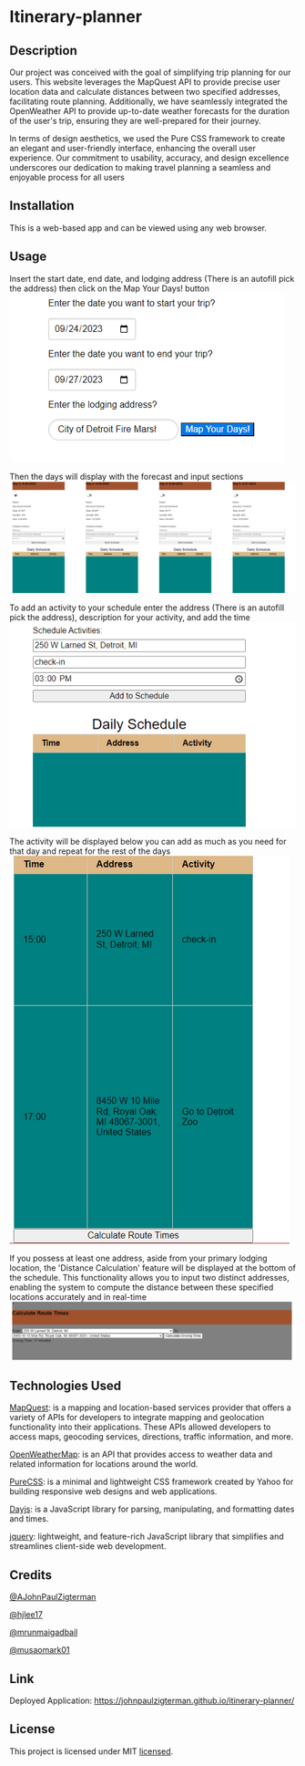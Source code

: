 # Itinerary-planner

## Description
Our project was conceived with the goal of simplifying trip planning for our users. This website leverages the MapQuest API to provide precise user location data and calculate distances between two specified addresses, facilitating route planning. Additionally, we have seamlessly integrated the OpenWeather API to provide up-to-date weather forecasts for the duration of the user's trip, ensuring they are well-prepared for their journey.

In terms of design aesthetics, we used the Pure CSS framework to create an elegant and user-friendly interface, enhancing the overall user experience. Our commitment to usability, accuracy, and design excellence underscores our dedication to making travel planning a seamless and enjoyable process for all users
## Installation
This is a web-based app and can be viewed using any web browser.

## Usage
Insert the start date, end date, and lodging address (There is an autofill pick the address) then click on the Map Your Days! button
<img src="assets/images/Screenshot 2023-09-23 222449.png">

Then the days will display with the forecast and input sections
<img src="assets/images/Screenshot 2023-09-23 222526.png">

To add an activity to your schedule enter the address (There is an autofill pick the address), description for your activity, and add the time 
<img src="assets/images/Screenshot 2023-09-23 222757.png">

The activity will be displayed below you can add as much as you need for that day and repeat for the rest of the days
<img src="assets/images/Screenshot 2023-09-23 223836.png">

If you possess at least one address, aside from your primary lodging location, the 'Distance Calculation' feature will be displayed at the bottom of the schedule. This functionality allows you to input two distinct addresses, enabling the system to compute the distance between these specified locations accurately and in real-time
<img src="assets/images/Screenshot 2023-09-23 224028.png">


## Technologies Used
[MapQuest](https://developer.mapquest.com/documentation/): is a mapping and location-based services provider that offers a variety of APIs for developers to integrate mapping and geolocation functionality into their applications. These APIs allowed developers to access maps, geocoding services, directions, traffic information, and more.

[OpenWeatherMap](https://openweathermap.org/api):  is an API that provides access to weather data and related information for locations around the world. 

[PureCSS](https://purecss.io/layouts/):  is a minimal and lightweight CSS framework created by Yahoo for building responsive web designs and web applications. 

[Dayjs](https://day.js.org/): is a JavaScript library for parsing, manipulating, and formatting dates and times.

[jquery](https://jquery.com/): lightweight, and feature-rich JavaScript library that simplifies and streamlines client-side web development. 

## Credits
[@AJohnPaulZigterman](https://github.com/AJohnPaulZigterman)

[@hjlee17](https://github.com/hjlee17)

[@mrunmaigadbail](https://github.com/mrunmaigadbail)

[@musaomark01](https://github.com/musaomark01)

## Link
Deployed Application: https://johnpaulzigterman.github.io/itinerary-planner/

## License
This project is licensed under MIT [licensed](LICENSE).
